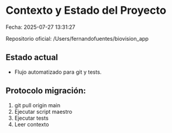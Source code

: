 # Contexto y Estado del Proyecto
Fecha: 2025-07-27 13:31:27

Repositorio oficial: /Users/fernandofuentes/biovision_app

## Estado actual
- Flujo automatizado para git y tests.

## Protocolo migración:
1. git pull origin main
2. Ejecutar script maestro
3. Ejecutar tests
4. Leer contexto

